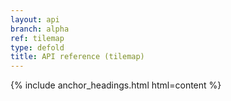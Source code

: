 ```yaml
---
layout: api
branch: alpha
ref: tilemap
type: defold
title: API reference (tilemap)
---
```

{% include anchor_headings.html html=content %}